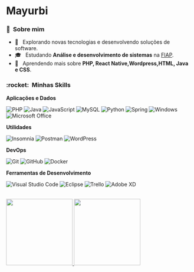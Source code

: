 # Mayurbi<h3> 🐇 &nbsp;Sobre mim </h3>

- 🤔 &nbsp; Explorando novas tecnologias e desenvolvendo soluções de software.
- 🎓 &nbsp; Estudando **Análise e desenvolvimento de sistemas** na <a href="https://www.fiap.com.br/online/graduacao/">FIAP</a>.
- 🌱 &nbsp; Aprendendo mais sobre **PHP, React Native,Wordpress,HTML, Java e CSS**.

<h3> :rocket: &nbsp;Minhas Skills </h3>

**Aplicações e Dados**

  ![PHP](https://img.shields.io/badge/PHP-777BB4?style=for-the-badge&logo=php&logoColor=white)
  ![Java](https://img.shields.io/badge/Java-ED8B00?style=for-the-badge&logo=java&logoColor=white)
  ![JavaScript](https://img.shields.io/badge/JavaScript-323330?style=for-the-badge&logo=javascript&logoColor=F7DF1E)
  ![MySQL](https://img.shields.io/badge/MySQL-00000F?style=for-the-badge&logo=mysql&logoColor=white)
  ![Python](https://img.shields.io/badge/Python-3776AB?style=for-the-badge&logo=python&logoColor=white)
  ![Spring](https://img.shields.io/badge/Spring-6DB33F?style=for-the-badge&logo=spring&logoColor=white)
  ![Windows](https://img.shields.io/badge/Windows-017AD7?style=for-the-badge&logo=windows&logoColor=white)
  ![Microsoft Office](https://img.shields.io/badge/Microsoft_Office-D83B01?style=for-the-badge&logo=microsoft-office&logoColor=white)
 

**Utilidades**

  ![Insomnia](https://img.shields.io/badge/-Insomnia-323330?style=for-the-badge&logo=insomnia&logoColor=007ACC)
  ![Postman](https://img.shields.io/badge/-Postman-323330?style=for-the-badge&logo=postman&logoColor=007ACC)
  ![WordPress](https://img.shields.io/badge/WordPress-006E93?style=for-the-badge&logo=wordpress&logoColor=white)

**DevOps**

  ![Git](https://img.shields.io/badge/Git-E34F26?style=for-the-badge&logo=git&logoColor=white)
  ![GitHub](https://img.shields.io/badge/GitHub-100000?style=for-the-badge&logo=github&logoColor=white)
  ![Docker](https://img.shields.io/badge/Docker-2496ED?style=for-the-badge&logo=docker&logoColor=white)
  
**Ferramentas de Desenvolvimento**

  ![Visual Studio Code](https://img.shields.io/badge/-Visual%20Studio%20Code-BCC5CE?style=for-the-badge&logo=visual-studio-code&logoColor=007ACC)
  ![Eclipse](https://img.shields.io/badge/-Eclipse-ADD8E6?style=for-the-badge&logo=eclipse-ide&logoColor=2C2255)
  ![Trello](https://img.shields.io/badge/-Trello-BCC5CE?style=for-the-badge&logo=trello&logoColor=007ACC)
  ![Adobe XD](https://img.shields.io/badge/-Adobe%20XD-ADD8E6?style=for-the-badge&logo=adobe-xd&logoColor=007ACC)

<br/>

<a href="https://github.com/Mayurbi">
  <img height="180em" src="https://github-readme-stats.vercel.app/api/top-langs/?username=Mayurbi&layout=compact&langs_count=7&theme=buefy"/>
  <img height="180em" src="https://github-readme-stats.vercel.app/api?username=Mayurbi&show_icons=true&theme=buefy&include_all_commits=true&count_private=true"/>
</a>

<br/>
